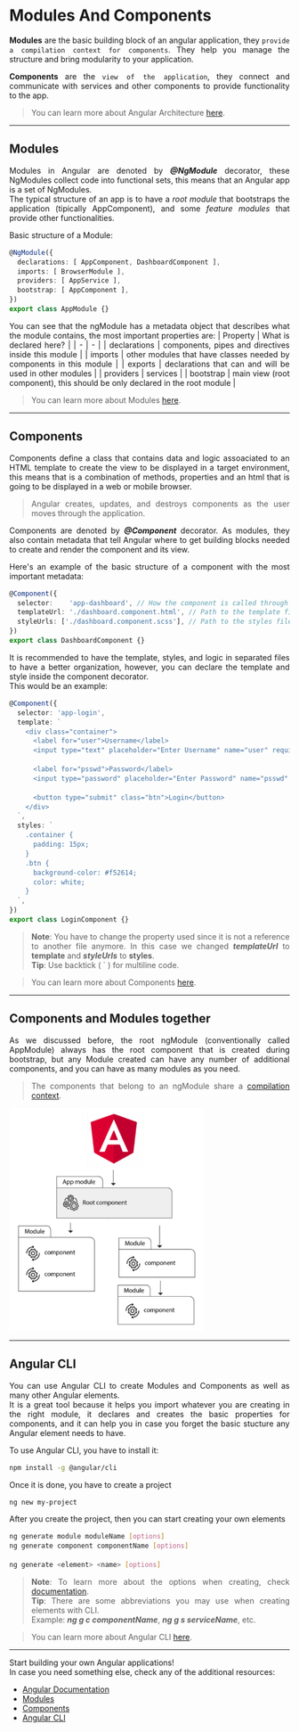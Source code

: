 # **Modules And Components**
<div style='max-width: 768px; text-align: justify'>

**Modules** are the basic building block of an angular application, they `provide a compilation context for components`. They help you manage the structure and bring modularity to your application.

**Components** are the `view of the application`, they connect and communicate with services and other components to provide functionality to the app.

> You can learn more about Angular Architecture [here](https://angular.io/guide/architecture).

***
## **Modules**
Modules in Angular are denoted by ***@NgModule*** decorator, these NgModules collect code into functional sets, this means that an Angular app is a set of NgModules.  
The typical structure of an app is to have a *root module* that bootstraps the application (tipically AppComponent), and some *feature modules* that provide other functionalities.

Basic structure of a Module:
```ts
@NgModule({
  declarations: [ AppComponent, DashboardComponent ],
  imports: [ BrowserModule ],
  providers: [ AppService ],
  bootstrap: [ AppComponent ],
})
export class AppModule {}
```

You can see that the ngModule has a metadata object that describes what the module contains, the most important properties are:
| Property | What is declared here? |
| - | - |
| declarations | components, pipes and directives inside this module |
| imports | other modules that have classes needed by components in this module |
| exports | declarations that can and will be used in other modules |
| providers | services |
| bootstrap | main view (root component), this should be only declared in the root module |

> You can learn more about Modules [here](https://angular.io/guide/architecture-modules).

***
## **Components**
Components define a class that contains data and logic assoaciated to an HTML template to create the view to be displayed in a target environment, this means that is a combination of methods, properties and an html that is going to be displayed in a web or mobile browser.

> Angular creates, updates, and destroys components as the user moves through the application.

Components are denoted by ***@Component*** decorator. As modules, they also contain metadata that tell Angular where to get building blocks needed to create and render the component and its view. 

Here's an example of the basic structure of a component with the most important metadata:
```ts
@Component({
  selector:    'app-dashboard', // How the component is called through the app
  templateUrl: './dashboard.component.html', // Path to the template file
  styleUrls: ['./dashboard.component.scss'], // Path to the styles file to be used
})
export class DashboardComponent {}
```

It is recommended to have the template, styles, and logic in separated files to have a better organization, however, you can declare the template and style inside the component decorator.  
This would be an example:
```ts
@Component({
  selector: 'app-login',
  template: `
    <div class="container">
      <label for="user">Username</label>
      <input type="text" placeholder="Enter Username" name="user" required>

      <label for="psswd">Password</label>
      <input type="password" placeholder="Enter Password" name="psswd" required>
      
      <button type="submit" class="btn">Login</button>
    </div>
  `,
  styles: `
    .container {
      padding: 15px;
    }
    .btn {
      background-color: #f52614;
      color: white;
    }
  `,
})
export class LoginComponent {}
```

> **Note**: You have to change the property used since it is not a reference to another file anymore. In this case we changed ***templateUrl*** to **template** and ***styleUrls*** to **styles**.  
**Tip**: Use backtick ( ` ) for multiline code.

> You can learn more about Components [here](https://angular.io/guide/architecture-components).

***
## **Components and Modules together**
As we discussed before, the root ngModule (conventionally called AppModule) always has the root component that is created during bootstrap, but any Module created can have any number of additional components, and you can have as many modules as you need.  
> The components that belong to an ngModule share a [compilation context](https://basarat.gitbooks.io/typescript/content/docs/project/compilation-context.html "Definition").

<img src="../__assets/arch.png" alt="Angular Architecture" width="350"/>

***
## **Angular CLI**
You can use Angular CLI to create Modules and Components as well as many other Angular elements.  
It is a great tool because it helps you import whatever you are creating in the right module, it declares and creates the basic properties for components, and it can help you in case you forget the basic stucture any Angular element needs to have.

To use Angular CLI, you have to install it:

```sh
npm install -g @angular/cli
```
Once it is done, you have to create a project
```sh
ng new my-project
```
After you create the project, then you can start creating your own elements
```sh
ng generate module moduleName [options]
ng generate component componentName [options]

ng generate <element> <name> [options]
```
> **Note**: To learn more about the options when creating, check [documentation](https://angular.io/cli/generate).  
> **Tip**: There are some abbreviations you may use when creating elements with CLI.  
Example: ***ng g c componentName***, ***ng g s serviceName***, etc.

> You can learn more about Angular CLI [here](https://cli.angular.io/).

***
Start building your own Angular applications!  
In case you need something else, check any of the additional resources:

- [Angular Documentation](https://angular.io/api)
- [Modules](https://angular.io/api/core/NgModule)
- [Components](https://angular.io/api/core/Component)
- [Angular CLI](https://angular.io/cli)

</div>